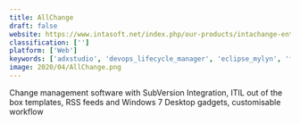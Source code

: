 ```yaml
---
title: AllChange
draft: false 
website: https://www.intasoft.net/index.php/our-products/intachange-enterprise/
classification: ['']
platform: ['Web']
keywords: ['adxstudio', 'devops_lifecycle_manager', 'eclipse_mylyn', 'flosum', 'kovair_alm_studio', 'loadrunner', 'oneops', 'orcanos_alm_software', 'ptc_integrity', 'polarion_alm', 'topteam', 'aligned_elements', 'codebeamer', 'codebeamer_alm', 'in-step_blue']
image: 2020/04/AllChange.png
---
```

Change management software with SubVersion Integration, ITIL out of the box templates, RSS feeds and Windows 7 Desktop gadgets, customisable workflow